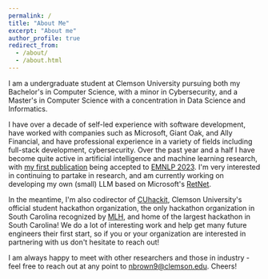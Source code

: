 ```yaml
---
permalink: /
title: "About Me"
excerpt: "About me"
author_profile: true
redirect_from: 
  - /about/
  - /about.html
---
```


I am a undergraduate student at Clemson University pursuing both my Bachelor's in Computer Science, with a minor in Cybersecurity, and a Master's in Computer Science with a concentration in Data Science and Informatics.

I have over a decade of self-led experience with software development, have worked with companies such as Microsoft, Giant Oak, and Ally Financial, and have professional experience in a variety of fields including full-stack development, cybersecurity. Over the past year and a half I have become quite active in artificial intelligence and machine learning research, with [my first publication](https://arxiv.org/abs/2311.13657) being accepted to [EMNLP 2023](https://2023.emnlp.org/). I'm very interested in continuing to partake in research, and am currently working on developing my own (small) LLM based on Microsoft's [RetNet](https://arxiv.org/abs/2307.08621).

In the meantime, I'm also codirector of [CUhackit](https://cuhack.it/#), Clemson University's official student hackathon organization, the only hackathon organization in South Carolina recognized by [MLH](https://mlh.io/), and home of the largest hackathon in South Carolina! We do a lot of interesting work and help get many future engineers their first start, so if you or your organization are interested in partnering with us don't hesitate to reach out!

I am always happy to meet with other researchers and those in industry - feel free to reach out at any point to [nbrown9@clemson.edu](mailto:nbrown9@clemson.edu). Cheers!